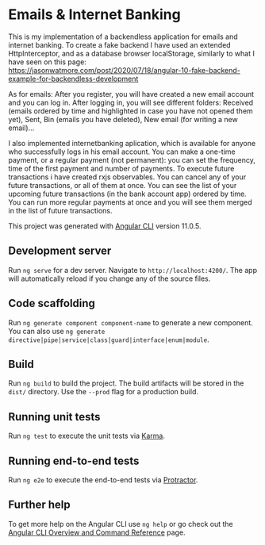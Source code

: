 # Emails & Internet Banking

This is my implementation of a backendless application for emails and internet banking. 
To create a fake backend I have used an extended HttpInterceptor, and as a database browser localStorage, similarly to what I have seen 
on this page: https://jasonwatmore.com/post/2020/07/18/angular-10-fake-backend-example-for-backendless-development

As for emails: After you register, you will have created a new email account and you can log in. After logging in, 
you will see different folders: Received (emails ordered by time and highlighted in case you have not opened them yet), Sent, 
Bin (emails you have deleted), New email (for writing a new email)...

I also implemented internetbanking aplication, which is available for anyone who successfully logs in his email account.
You can make a one-time payment, or a regular payment (not permanent): you can set the frequency, time of the first payment 
and number of payments. To execute future transactions i have created rxjs observables. You can cancel any of your future transactions, 
or all of them at once. You can see the list of your upcoming future transactions (in the bank account app) ordered by time.
You can run more regular payments at once and you will see them merged in the list of future transactions.

This project was generated with [Angular CLI](https://github.com/angular/angular-cli) version 11.0.5.


## Development server

Run `ng serve` for a dev server. Navigate to `http://localhost:4200/`. The app will automatically reload if you change any of the source files.

## Code scaffolding

Run `ng generate component component-name` to generate a new component. You can also use `ng generate directive|pipe|service|class|guard|interface|enum|module`.

## Build

Run `ng build` to build the project. The build artifacts will be stored in the `dist/` directory. Use the `--prod` flag for a production build.

## Running unit tests

Run `ng test` to execute the unit tests via [Karma](https://karma-runner.github.io).

## Running end-to-end tests

Run `ng e2e` to execute the end-to-end tests via [Protractor](http://www.protractortest.org/).

## Further help

To get more help on the Angular CLI use `ng help` or go check out the [Angular CLI Overview and Command Reference](https://angular.io/cli) page.
